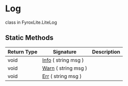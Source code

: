 # Log
class in FyroxLite.LiteLog
## Static Methods
| Return Type | Signature | Description |
|---|---|---|
| void | [Info](##) ( string msg ) |  |
| void | [Warn](##) ( string msg ) |  |
| void | [Err](##) ( string msg ) |  |

